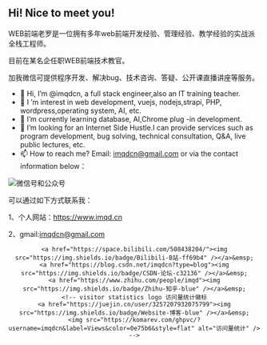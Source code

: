 ## Hi! Nice to meet you!

WEB前端老罗是一位拥有多年web前端开发经验、管理经验、教学经验的实战派全栈工程师。

目前在某名企任职WEB前端技术教官。

加我微信可提供程序开发、解决bug、技术咨询、答疑、公开课直播讲座等服务。

<!-- 个人简介 -->
- 👋 Hi, I’m @imqdcn, a full stack engineer,also an IT training teacher.
- 👀 I ’m interest in web development, vuejs, nodejs,strapi, PHP, wordpress,operating system, AI, etc.
- 🌱 I’m currently learning database, AI,Chrome plug -in development.
- 💞️ I’m looking for an Internet Side Hustle.I can provide services such as program development, bug solving, technical consultation, Q&A, live public lectures, etc.
- 📫 How to reach me? Email: imqdcn@gmail.com or via the contact information below：

![微信号和公众号](https://www.imqd.cn/wp-content/themes/imqd/images/ercode.png)

可以通过如下方式联系我：

1、个人网站：https://www.imqd.cn

2、gmail:imqdcn@gmail.com

 <div align="center">
    
    <a href="https://space.bilibili.com/508438204/"><img src="https://img.shields.io/badge/Bilibili-B站-ff69b4" /></a>&emsp;
    <a href="https://blog.csdn.net/imqdcn?type=blog"><img src="https://img.shields.io/badge/CSDN-论坛-c32136" /></a>&emsp;
    <a href="https://www.zhihu.com/people/imqd"><img src="https://img.shields.io/badge/Zhihu-知乎-blue" /></a>&emsp;
    <!-- visitor statistics logo 访问量统计徽标
    <a href="https://juejin.cn/user/3257207932075799"><img src="https://img.shields.io/badge/Website-博客-blue" /></a>&emsp;
    <img src="https://komarev.com/ghpvc/?username=imqdcn&label=Views&color=0e75b6&style=flat" alt="访问量统计" />
    -->
  </div>

<!---
imqdcn/imqdcn is a ✨ special ✨ repository because its `README.md` (this file) appears on your GitHub profile.
You can click the Preview link to take a look at your changes.
--->
